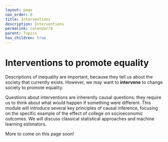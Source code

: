 ```yaml
---
layout: page
nav_order: 8
title: Interventions
description: Interventions
permalink: calendar/8
parent: Topics
has_children: true
---
```


# Interventions to promote equality

Descriptions of inequality are important, because they tell us about the society that currently exists. However, we may want to **intervene** to change society to promote equality.

Questions about interventions are inherently causal questions: they require us to think about what would happen if something were different. This module will introduce several key principles of causal inference, focusing on the specific example of the effect of college on socioeconomic outcomes. We will discuss classical statistical approaches and machine learning estimators.

More to come on this page soon!